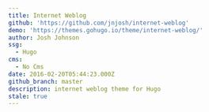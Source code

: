 ```yaml
---
title: Internet Weblog
github: 'https://github.com/jnjosh/internet-weblog'
demo: 'https://themes.gohugo.io/theme/internet-weblog/'
author: Josh Johnson
ssg:
  - Hugo
cms:
  - No Cms
date: 2016-02-20T05:44:23.000Z
github_branch: master
description: internet weblog theme for Hugo
stale: true
---
```

